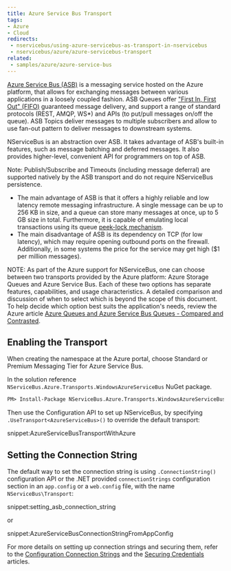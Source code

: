 ```yaml
---
title: Azure Service Bus Transport
tags:
- Azure
- Cloud
redirects:
 - nservicebus/using-azure-servicebus-as-transport-in-nservicebus
 - nservicebus/azure/azure-servicebus-transport
related:
 - samples/azure/azure-service-bus
---
```


[Azure Service Bus (ASB)](https://azure.microsoft.com/en-us/services/service-bus/) is a messaging service hosted on the Azure platform, that allows for exchanging messages between various applications in a loosely coupled fashion. ASB Queues offer <a href="https://en.wikipedia.org/wiki/FIFO_(computing_and_electronics)">"First In, First Out" (FIFO)</a> guaranteed message delivery, and support a range of standard protocols (REST, AMQP, WS*) and APIs (to put/pull messages on/off the queue). ASB Topics deliver messages to multiple subscribers and allow to use fan-out pattern to deliver messages to downstream systems.

NServiceBus is an abstraction over ASB. It takes advantage of ASB's built-in features, such as message batching and deferred messages. It also provides higher-level, convenient API for programmers on top of ASB.

Note: Publish/Subscribe and Timeouts (including message deferral) are supported natively by the ASB transport and do not require NServiceBus persistence.

 * The main advantage of ASB is that it offers a highly reliable and low latency remote messaging infrastructure. A single message can be up to 256 KB in size, and a queue can store many messages at once, up to 5 GB size in total. Furthermore, it is capable of emulating local transactions using its queue [peek-lock mechanism](https://msdn.microsoft.com/en-us/library/azure/hh780722.aspx).
 * The main disadvantage of ASB is its dependency on TCP (for low latency), which may require opening outbound ports on the firewall. Additionally, in some systems the price for the service may get high ($1 per million messages).

NOTE: As part of the Azure support for NServiceBus, one can choose between two transports provided by the Azure platform: Azure Storage Queues and Azure Service Bus. Each of these two options has separate features, capabilities, and usage characteristics. A detailed comparison and discussion of when to select which is beyond the scope of this document. To help decide which option best suits the application's needs, review the Azure article [Azure Queues and Azure Service Bus Queues - Compared and Contrasted](https://azure.microsoft.com/en-us/documentation/articles/service-bus-azure-and-service-bus-queues-compared-contrasted/).


## Enabling the Transport

When creating the namespace at the Azure portal, choose Standard or Premium Messaging Tier for Azure Service Bus.

In the solution reference `NServiceBus.Azure.Transports.WindowsAzureServiceBus` NuGet package.

```ps
PM> Install-Package NServiceBus.Azure.Transports.WindowsAzureServiceBus
```

Then use the Configuration API to set up NServiceBus, by specifying `.UseTransport<AzureServiceBus>()` to override the default transport:

snippet:AzureServiceBusTransportWithAzure


## Setting the Connection String

The default way to set the connection string is using `.ConnectionString()` configuration API or the .NET provided `connectionStrings` configuration section in an `app.config` or a `web.config` file, with the name `NServiceBus\Transport`:

snippet:setting_asb_connection_string

or

snippet:AzureServiceBusConnectionStringFromAppConfig

For more details on setting up connection strings and securing them, refer to the [Configuration Connection Strings](https://azure.microsoft.com/en-us/documentation/articles/service-bus-dotnet-how-to-use-topics-subscriptions/#set-up-a-service-bus-connection-string) and the [Securing Credentials](/nservicebus/azure-service-bus/securing-connection-strings.md) articles.
